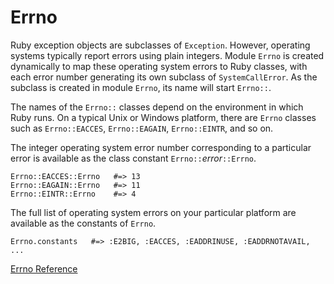 # Errno

Ruby exception objects are subclasses of `Exception`. However, operating
systems typically report errors using plain integers. Module `Errno` is
created dynamically to map these operating system errors to Ruby classes, with
each error number generating its own subclass of `SystemCallError`. As the
subclass is created in module `Errno`, its name will start `Errno::`.

The names of the `Errno::` classes depend on the environment in which Ruby
runs. On a typical Unix or Windows platform, there are `Errno` classes such as
`Errno::EACCES`, `Errno::EAGAIN`, `Errno::EINTR`, and so on.

The integer operating system error number corresponding to a particular error
is available as the class constant `Errno::`*error*`::Errno`.

    Errno::EACCES::Errno   #=> 13
    Errno::EAGAIN::Errno   #=> 11
    Errno::EINTR::Errno    #=> 4

The full list of operating system errors on your particular platform are
available as the constants of `Errno`.

    Errno.constants   #=> :E2BIG, :EACCES, :EADDRINUSE, :EADDRNOTAVAIL, ...

[Errno Reference](https://ruby-doc.org/core-2.6/Errno.html)

